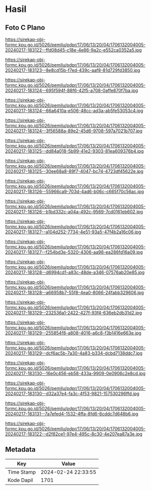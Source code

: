 # Hasil

## Foto C Plano

https://sirekap-obj-formc.kpu.go.id/5026/pemilu/pdpr/17/06/13/20/04/1706132004005-20240217-183122--ffd08d45-c18e-4e86-9a2c-e552ca0352a5.jpg

https://sirekap-obj-formc.kpu.go.id/5026/pemilu/pdpr/17/06/13/20/04/1706132004005-20240217-183123--8e8cd15b-f7ed-439c-aaf8-81d729fd3850.jpg

https://sirekap-obj-formc.kpu.go.id/5026/pemilu/pdpr/17/06/13/20/04/1706132004005-20240217-183124--695f594f-88f6-42f5-a708-0affe870f7ba.jpg

https://sirekap-obj-formc.kpu.go.id/5026/pemilu/pdpr/17/06/13/20/04/1706132004005-20240217-183124--66a6410a-e506-48cc-ad3a-ab5fe53053c4.jpg

https://sirekap-obj-formc.kpu.go.id/5026/pemilu/pdpr/17/06/13/20/04/1706132004005-20240217-183124--3f56588a-89e2-45d6-9708-597a7021b707.jpg

https://sirekap-obj-formc.kpu.go.id/5026/pemilu/pdpr/17/06/13/20/04/1706132004005-20240217-183125--dd84a018-5b99-41e2-9303-81ea609376b4.jpg

https://sirekap-obj-formc.kpu.go.id/5026/pemilu/pdpr/17/06/13/20/04/1706132004005-20240217-183125--30ee68a8-89f7-4047-bc74-4723df45622e.jpg

https://sirekap-obj-formc.kpu.go.id/5026/pemilu/pdpr/17/06/13/20/04/1706132004005-20240217-183126--55966ca9-703d-4ad6-b06c-c665f70c56ac.jpg

https://sirekap-obj-formc.kpu.go.id/5026/pemilu/pdpr/17/06/13/20/04/1706132004005-20240217-183126--b1bd332c-a04a-492c-9569-7cd0161eb602.jpg

https://sirekap-obj-formc.kpu.go.id/5026/pemilu/pdpr/17/06/13/20/04/1706132004005-20240217-183127--a104d252-7734-4e51-93a5-47f4b2a16c06.jpg

https://sirekap-obj-formc.kpu.go.id/5026/pemilu/pdpr/17/06/13/20/04/1706132004005-20240217-183127--f254bd3e-5320-4306-aa98-ea286fd16a09.jpg

https://sirekap-obj-formc.kpu.go.id/5026/pemilu/pdpr/17/06/13/20/04/1706132004005-20240217-183128--d6994cd1-a83c-48de-a346-07576ab20e85.jpg

https://sirekap-obj-formc.kpu.go.id/5026/pemilu/pdpr/17/06/13/20/04/1706132004005-20240217-183128--a66958b7-55f8-4ea0-8066-24fabb329606.jpg

https://sirekap-obj-formc.kpu.go.id/5026/pemilu/pdpr/17/06/13/20/04/1706132004005-20240217-183129--232536a1-2422-427f-93f4-636eb2db31d2.jpg

https://sirekap-obj-formc.kpu.go.id/5026/pemilu/pdpr/17/06/13/20/04/1706132004005-20240217-183129--255854f8-a808-4016-a6c8-f3b1416e663e.jpg

https://sirekap-obj-formc.kpu.go.id/5026/pemilu/pdpr/17/06/13/20/04/1706132004005-20240217-183129--dcf6ac5b-7a30-4a83-b334-dcbd7138ddc7.jpg

https://sirekap-obj-formc.kpu.go.id/5026/pemilu/pdpr/17/06/13/20/04/1706132004005-20240217-183130--16e0c456-eb58-433a-9909-0e0906c2e8cd.jpg

https://sirekap-obj-formc.kpu.go.id/5026/pemilu/pdpr/17/06/13/20/04/1706132004005-20240217-183130--d32a37e4-fa3c-4f53-9821-157530296ffd.jpg

https://sirekap-obj-formc.kpu.go.id/5026/pemilu/pdpr/17/06/13/20/04/1706132004005-20240217-183131--7a7efed4-1532-4ffa-8fd6-6cddc7d648b6.jpg

https://sirekap-obj-formc.kpu.go.id/5026/pemilu/pdpr/17/06/13/20/04/1706132004005-20240217-183122--d2f82ce1-97e4-495c-8c30-4e207ea87a3e.jpg


## Metadata

| Key        | Value               |
| ---------- | ------------------- |
| Time Stamp | 2024-02-24 22:33:55 |
| Kode Dapil | 1701                |



